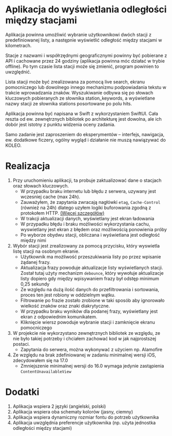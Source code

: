# Aplikacja do wyświetlania odległości między stacjami

Aplikacja powinna umożliwić wybranie użytkownikowi dwóch stacji z predefiniowanej listy, a następnie wyświetlić odległość między stacjami w kilometrach.

Stacje z nazwami i współrzędnymi geograficznymi powinny być pobierane z API i cachowane przez 24 godziny (aplikacja powinna móc działać w trybie offline). Po tym czasie lista stacji może się zmienić, program powinien to uwzględnić.

Lista stacji może być zrealizowana za pomocą live search, ekranu pomocniczego lub dowolnego innego mechanizmu podpowiadania tekstu w trakcie wprowadzania znaków. Wyszukiwanie odbywa się po słowach kluczowych pobieranych ze słownika station_keywords, a wyświetlane nazwy stacji ze słownika stations posortowane po polu hits.

Aplikacja powinna być napisana w Swift z wykorzystaniem SwiftUI. Cała reszta od ew. zewnętrznych bibliotek po architekturę jest dowolna, ale ich dobór jest istotny z punktu widzenia oceny zadania.

Samo zadanie jest zaproszeniem do eksperymentów – interfejs, nawigacja, ew. dodatkowe ficzery, ogólny wygląd i działanie nie muszą nawiązywać do KOLEO.

# Realizacja

1. Przy uruchomieniu aplikacji, ta probuje zaktualizować dane o stacjach oraz słowach kluczowych.
    * W przypadku braku internetu lub błędu z serwera, uzywany jest wczesniej cache (max 24h).
    * Zauważyłem, że zapytania zwracają nagłówki `etag`, `Cache-Control` (również na 24h) dlatego uzyłem logiki buforowania zgodną z protokołem HTTP. [(Więcej szczegółów)](https://link-url-here.org](https://developer.apple.com/documentation/foundation/nsurlrequest/cachepolicy/useprotocolcachepolicy)https://developer.apple.com/documentation/foundation/nsurlrequest/cachepolicy/useprotocolcachepolicy)
    * W trakcji aktualizacji danych, wyświetlany jest ekran ładowania
    * W przypadku błędu i braku możliwości wykorzystania cachu, wyswietlany jest ekran z błędem oraz możliwością ponowienia próby
    * Po wyborze obydwu stacji, obliczana i wyświetlana jest odległość między nimi
2. Wybór stacji jest zrealizowany za pomocą przycisku, który wyswietla listę stacji na osobnym ekranie.
    * Użytkownik ma możliwość przeszukiwania listy po przez wpisanie żądanej frazy.
    * Aktualizacja frazy powoduje aktualizacje listy wyświetlanych stacji. Został tutaj użyty mechanizm `debounce`, który wywołuje aktualizacje listy dopiero gdy między wpisywaniem frazy był odstęp minimum 0,25 sekundy
    * Ze względu na dużą ilość danych do przefiltrowania i sortowania, proces ten jest robiony w oddzielnym wątku.
    * Filtrowanie po frazie zostało zrobione w taki sposób aby ignorowało wielkość znaków oraz znaki diakrytyczne.
    * W przypadku braku wyników dla podanej frazy, wyświetlany jest ekran z odpowiednim komunikatem.
    * Kliknięcie wiersz powoduje wybranie stacji i zamknięcie ekranu pomocniczego
3. W projekcie nie wykorzystano zewnętrznych bibliotek ze względu, ze nie było takiej potrzeby i chciałem zachować kod w jak najprostszej postaci.
    * Zapytania do serwera, można wykonywać z użyciem np. Alamofire
4. Ze względu na brak zdefiniowanej w zadaniu minimalnej wersji iOS, zdecydowałem się na 17.0
    * Zmniejszenie minimalnej wersji do 16.0 wymaga jedynie zastąpienia `ContentUnavailableView`
  
# Dodatki

1. Aplikacja wspiera 2 języki (angielski, polski)
2. Aplikacja wspiera oba schematy kolorów (jasny, ciemny)
3. Aplikacja wspiera dynamiczny rozmiar fontu do potrzeb użytkownika
4. Aplikacja uwzględnia preferencje użytkownika (np. użyta jednostka odległości między stacjami)
